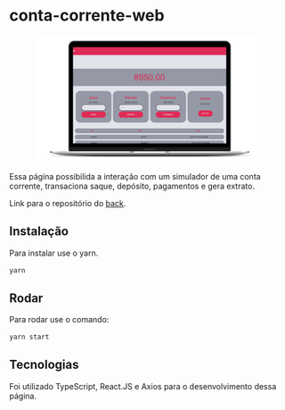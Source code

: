 # conta-corrente-web

<p align="center">
  <img src="https://github.com/arthurmaiav/conta-corrente-web/blob/master/public/assets/img.png" border="0" width="80%">
</p>

Essa página possibilida a interação com um simulador de uma conta corrente, transaciona saque, depósito, pagamentos e gera extrato. 

Link para o repositório do [back](https://github.com/arthurmaiav/conta-corrente-api). 

## Instalação

Para instalar use o yarn.

```bash
yarn
```

## Rodar

Para rodar use o comando:

```bash
yarn start
```

## Tecnologias
Foi utilizado TypeScript, React.JS e Axios para o desenvolvimento dessa página. 
